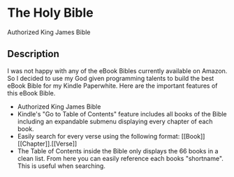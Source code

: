 The Holy Bible
==============
Authorized King James Bible

## Description ##

I was not happy with any of the eBook Bibles currently available on Amazon. So I decided to use my God given programming talents to build the best eBook Bible for my Kindle Paperwhite. Here are the important features of this eBook Bible.

* Authorized King James Bible
* Kindle's "Go to Table of Contents" feature includes all books of the Bible including an expandable submenu displaying every chapter of each book.
* Easily search for every verse using the following format: [[Book]][[Chapter]].[[Verse]]
* The Table of Contents inside the Bible only displays the 66 books in a clean list. From here you can easily reference each books "shortname". This is useful when searching.
